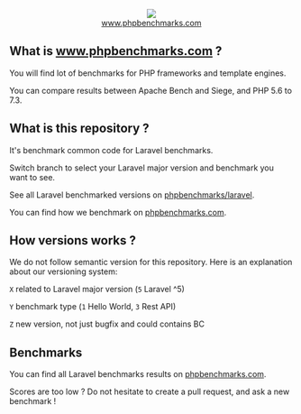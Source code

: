 <p align="center">
  <img src="http://www.phpbenchmarks.com/images/logo_github.png">
  <br>
  <a href="http://www.phpbenchmarks.com" target="_blank">www.phpbenchmarks.com</a>
</p>

## What is www.phpbenchmarks.com ?

You will find lot of benchmarks for PHP frameworks and template engines.

You can compare results between Apache Bench and Siege, and PHP 5.6 to 7.3.

## What is this repository ?

It's benchmark common code for Laravel benchmarks.

Switch branch to select your Laravel major version and benchmark you want to see.

See all Laravel benchmarked versions on [phpbenchmarks/laravel](https://github.com/phpbenchmarks/laravel).

You can find how we benchmark on [phpbenchmarks.com](http://www.phpbenchmarks.com/en/benchmark-protocol.html).

## How versions works ?

We do not follow semantic version for this repository. Here is an explanation about our versioning system:

`X` related to Laravel major version (`5` Laravel ^5)

`Y` benchmark type (`1` Hello World, `3` Rest API)

`Z` new version, not just bugfix and could contains BC

## Benchmarks

You can find all Laravel benchmarks results on [phpbenchmarks.com](http://www.phpbenchmarks.com/en/benchmark/laravel.html).

Scores are too low ? Do not hesitate to create a pull request, and ask a new benchmark !
